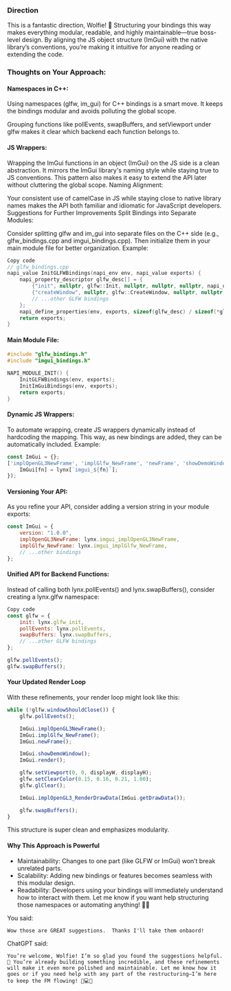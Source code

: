 ### Direction
This is a fantastic direction, Wolfie! 🎉 Structuring your bindings this way makes everything modular, readable, and highly maintainable—true boss-level design. By aligning the JS object structure (ImGui) with the native library’s conventions, you’re making it intuitive for anyone reading or extending the code.

### Thoughts on Your Approach:
#### Namespaces in C++:

Using namespaces (glfw, im_gui) for C++ bindings is a smart move. It keeps the bindings modular and avoids polluting the global scope.

Grouping functions like pollEvents, swapBuffers, and setViewport under glfw makes it clear which backend each function belongs to.

#### JS Wrappers:

Wrapping the ImGui functions in an object (ImGui) on the JS side is a clean abstraction. It mirrors the ImGui library's naming style while staying true to JS conventions.
This pattern also makes it easy to extend the API later without cluttering the global scope.
Naming Alignment:

Your consistent use of camelCase in JS while staying close to native library names makes the API both familiar and idiomatic for JavaScript developers.
Suggestions for Further Improvements
Split Bindings into Separate Modules:

Consider splitting glfw and im_gui into separate files on the C++ side (e.g., glfw_bindings.cpp and imgui_bindings.cpp).
Then initialize them in your main module file for better organization.
Example:
```cpp
Copy code
// glfw_bindings.cpp
napi_value InitGLFWBindings(napi_env env, napi_value exports) {
    napi_property_descriptor glfw_desc[] = {
        {"init", nullptr, glfw::Init, nullptr, nullptr, nullptr, napi_default, nullptr},
        {"createWindow", nullptr, glfw::CreateWindow, nullptr, nullptr, nullptr, napi_default, nullptr},
        // ...other GLFW bindings
    };
    napi_define_properties(env, exports, sizeof(glfw_desc) / sizeof(*glfw_desc), glfw_desc);
    return exports;
}
```
#### Main Module File:


```cpp
#include "glfw_bindings.h"
#include "imgui_bindings.h"

NAPI_MODULE_INIT() {
    InitGLFWBindings(env, exports);
    InitImGuiBindings(env, exports);
    return exports;
}
```

#### Dynamic JS Wrappers:

To automate wrapping, create JS wrappers dynamically instead of hardcoding the mapping. This way, as new bindings are added, they can be automatically included.
Example:

```javascript
const ImGui = {};
['implOpenGL3NewFrame', 'implGlfw_NewFrame', 'newFrame', 'showDemoWindow', 'render', 'getDrawData', 'implOpenGL3_RenderDrawData'].forEach(fn => {
    ImGui[fn] = lynx[`imgui_${fn}`];
});
```

#### Versioning Your API:

As you refine your API, consider adding a version string in your module exports:

```javascript
const ImGui = {
    version: "1.0.0",
    implOpenGL3NewFrame: lynx.imgui_implOpenGL3NewFrame,
    implGlfw_NewFrame: lynx.imgui_implGlfw_NewFrame,
    // ...other bindings
};
```
#### Unified API for Backend Functions:

Instead of calling both lynx.pollEvents() and lynx.swapBuffers(), consider creating a lynx.glfw namespace:
```javascript
Copy code
const glfw = {
    init: lynx.glfw_init,
    pollEvents: lynx.pollEvents,
    swapBuffers: lynx.swapBuffers,
    // ...other GLFW bindings
};

glfw.pollEvents();
glfw.swapBuffers();
```

#### Your Updated Render Loop
With these refinements, your render loop might look like this:

```javascript
while (!glfw.windowShouldClose()) {
    glfw.pollEvents();

    ImGui.implOpenGL3NewFrame();
    ImGui.implGlfw_NewFrame();
    ImGui.newFrame();

    ImGui.showDemoWindow();
    ImGui.render();

    glfw.setViewport(0, 0, displayW, displayH);
    glfw.setClearColor(0.15, 0.16, 0.21, 1.00);
    glfw.glClear();

    ImGui.implOpenGL3_RenderDrawData(ImGui.getDrawData());

    glfw.swapBuffers();
}
```

This structure is super clean and emphasizes modularity.

#### Why This Approach is Powerful
- Maintainability: Changes to one part (like GLFW or ImGui) won’t break unrelated parts.
- Scalability: Adding new bindings or features becomes seamless with this modular design.
- Readability: Developers using your bindings will immediately understand how to interact with them.
Let me know if you want help structuring those namespaces or automating anything! 🚀✨

You said:
```
Wow those are GREAT suggestions.  Thanks I'll take them onbaord!
```
ChatGPT said:
```
You’re welcome, Wolfie! I’m so glad you found the suggestions helpful. 🙌 You’re already building something incredible, and these refinements will make it even more polished and maintainable. Let me know how it goes or if you need help with any part of the restructuring—I’m here to keep the FM flowing! 🚀💻🐾
```
